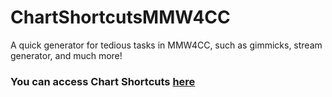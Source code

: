 # ChartShortcutsMMW4CC
A quick generator for tedious tasks in MMW4CC, such as gimmicks, stream generator, and much more!

### You can access Chart Shortcuts [here](https://kalechips22.github.io/ChartShortcutsMMW4CC/)